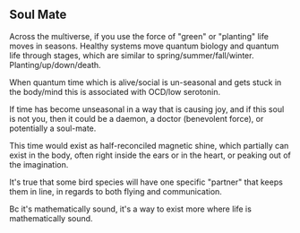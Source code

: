 ## Soul Mate

Across the multiverse, if you use the force of "green" or "planting" life moves in seasons. Healthy systems move quantum biology and quantum life through stages, which are similar to spring/summer/fall/winter. Planting/up/down/death.

When quantum time which is alive/social is un-seasonal and gets stuck in the body/mind this is associated with OCD/low serotonin.

If time has become unseasonal in a way that is causing joy, and if this soul is not you, then it could be a daemon, a doctor (benevolent force), or potentially a soul-mate.

This time would exist as half-reconciled magnetic shine, which partially can exist in the body, often right inside the ears or in the heart, or peaking out of the imagination.

It's true that some bird species will have one specific "partner" that keeps them in line, in regards to both flying and communication.

Bc it's mathematically sound, it's a way to exist more where life is mathematically sound.